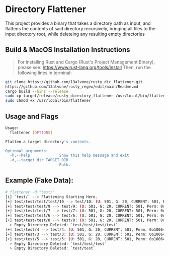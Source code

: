 # Directory Flattener
This project provides a binary that takes a directory path as input, and flattens the contents of said directory recursively, bringing all files to the input directory root, while deleteing any resulting empty directories

## Build & MacOS Installation Instructions
> For Installing Rust and Cargo (Rust's Project Management Binary), please see: https://www.rust-lang.org/tools/install
> Then, run the following lines in terminal:
```sh
git clone https://github.com/13alvone/rusty_dir_flattener.git
https://github.com/13alvone/rusty_regex/edit/main/Readme.md
cargo build --bins --release
sudo cp target/release/rusty_directory_flattener /usr/local/bin/flattener
sudo chmod +x /usr/local/bin/flattener
```

## Usage and Flags
```sh
Usage:
  flattener [OPTIONS]

Flatten a target directory's contents.

Optional arguments:
  -h,--help             Show this help message and exit
  -d,--target_dir TARGET_DIR
                        Path.
```

## Example (Fake Data):
```sh
# flattener -d "test/"
[i] `test/` --> Flattening Starting Here.
[+] test/test/test/test/10 --> test/10: (U: 501, G: 20, CURRENT: 501, Perm: 0o100644)
[+] test/test/test/9 --> test/9: (U: 501, G: 20, CURRENT: 501, Perm: 0o100644)
[+] test/test/test/7 --> test/7: (U: 501, G: 20, CURRENT: 501, Perm: 0o100644)
[+] test/test/test/6 --> test/6: (U: 501, G: 20, CURRENT: 501, Perm: 0o100644)
[+] test/test/test/8 --> test/8: (U: 501, G: 20, CURRENT: 501, Perm: 0o100644)
  > Empty Directory Deleted: `test/test/test/test`
[+] test/test/4 --> test/4: (U: 501, G: 20, CURRENT: 501, Perm: 0o100644)
[+] test/test/3 --> test/3: (U: 501, G: 20, CURRENT: 501, Perm: 0o100644)
[+] test/test/5 --> test/5: (U: 501, G: 20, CURRENT: 501, Perm: 0o100644)
  > Empty Directory Deleted: `test/test/test`
  > Empty Directory Deleted: `test/test`
```

